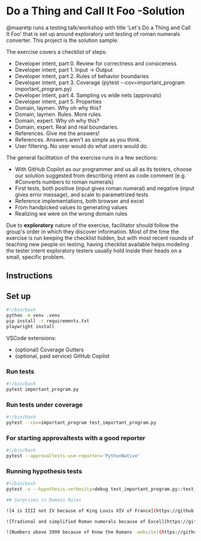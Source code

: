 # Do a Thing and Call It Foo -Solution

@maaretp runs a testing talk/workshop with title 'Let's Do a Thing and Call It Foo' that is set up around exploratory unit testing of roman numerals converter. This project is the solution sample.

The exercise covers a checklist of steps:

* Developer intent, part 0. Review for correctness and consiceness
* Developer intent, part 1. Input -> Output
* Developer intent, part 2. Rules of behavior boundaries
* Developer intent, part 3. Coverage (pytest --cov=important_program important_program.py)
* Developer intent, part 4. Sampling vs wide nets (approvals)
* Developer intent, part 5. Properties
* Domain, laymen. Why oh why this?
* Domain, laymen. Rules. More rules.
* Domain, expert. Why oh why this?
* Domain, expert. Real and real boundaries.
* References. Give me the answers!
* References. Answers aren't as simple as you think.
* User filtering. No user would do what users would do.

The general facilitation of the exercise runs in a few sections:

* With GitHub Copilot as our programmer and us all as its testers, choose our solution suggested from describing intent as code comment (e.g. #Converts numbers to roman numerals)
* First tests, both positive (input gives roman numeral) and negative (input gives error message), and scale to parametrized tests
* Reference implementations, both browser and excel
* From handpicked values to generating values
* Realizing we were on the wrong domain rules

Due to **exploratory** nature of the exercise, facilitator should follow the group's order in which they discover information. Most of the time the exercise is run keeping the checklist hidden, but with most recent rounds of teaching new people on testing, having checklist available helps modeling the tester intent exploratory testers usually hold inside their heads on a small, specific problem.

## Instructions

## Set up

```bash
#!/bin/bash
python -m venv .venv
pip install -r requirements.txt
playwright install
```

VSCode extensions:

* (optional) Coverage Gutters
* (optional, paid service) GitHub Copilot

### Run tests

```bash
#!/bin/bash
pytest important_program.py
```

### Run tests under coverage

```bash
#!/bin/bash
pytest --cov=important_program test_important_program.py
```

### For starting approvaltests with a good reporter

```bash
#!/bin/bash
pytest --approvaltests-use-reporter='PythonNative'
```

### Running hypothesis tests

```bash
#!/bin/bash
pytest -s --hypothesis-verbosity=debug test_important_program.py::test_hypothesis

## Surprises in Domain Rules

![4 is IIII not IV because of King Louis XIV of France](https://github.com/exploratory-testing-academy/do-a-thing-and-call-it-foo-solution/blob/main/clock-sample.png?raw=true)

![Tradional and simplified Roman numerals because of Excel](https://github.com/exploratory-testing-academy/do-a-thing-and-call-it-foo-solution/blob/main/excel.png?raw=true)

![Numbers above 3999 because of Know the Romans -website](https://github.com/exploratory-testing-academy/do-a-thing-and-call-it-foo-solution/blob/main/knowtheromans.png?raw=true)

